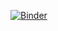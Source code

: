 [![Binder](https://mybinder.org/badge_logo.svg)](https://mybinder.org/v2/gh/vetara/DSA_Assignment2/main?labpath=DSA_Assignment_2_Notebook.ipynb)

